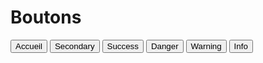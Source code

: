 <!DOCTYPE html>
 <html>
    <head>
        <title>Boum Bam dbz</title>
        <meta charset='utf-8'>
        <meta name="viewport" content="width=device-width, initial-scale=1, shrink-to-fit=no">
     </head>
     <body>
         <div class="container">
             <h1>Boutons</h1>
             <button type="button" class="btn btn-primary mb-2">Accueil</button>
             <button type="button" class="btn btn-secondary mb-2">Secondary</button>
             <button type="button" class="btn btn-success mb-2">Success</button>
             <button type="button" class="btn btn-danger mb-2">Danger</button>
             <button type="button" class="btn btn-warning mb-2">Warning</button>
             <button type="button" class="btn btn-info mb-2">Info</button>
             <button type="button" class="btn btn-light mb-